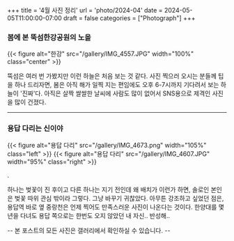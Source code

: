 +++
title = '4월 사진 정리'
url = 'photo/2024-04'
date = 2024-05-05T11:00:00-07:00
draft = false
categories = ["Photograph"]
+++

### 봄에 본 뚝섬한강공원의 노을

{{< figure alt="한강" src="/gallery/IMG_4557.JPG" width="100%" class="center" >}}

뚝섬은 여러 번 가봤지만 이런 하늘은 처음 보는 것 같다. 사진 찍으러 오시는 분들께 팁을 하나 드리자면, 봄은 아직 해가 일찍 지는 편임에도 오후 6-7시까지 기다려서 보는 하늘이 '진짜'다. 아직은 살짝 쌀쌀한 날씨에 사람도 많이 없어서 SNS용으로 제격인 사진을 많이 건졌다.

---
### 용답 다리는 신이야

{{< figure alt="용답 다리" src="/gallery/IMG_4673.png" width="105%" class="left" >}}
{{< figure alt="용답 다리" src="/gallery/IMG_4607.JPG" width="95%" class="right" >}}

.

하나는 벚꽃이 진 후이고 다른 하나는 지기 전인데 왜 배치가 이런가 하면, 솔로인 본인은 벚꽃 따위 관심 밖이라 그렇다. 그냥 바꾸기 귀찮았다. 아무튼 강조하고 싶었던 점은, 용답역 바로 옆 중랑천은 언제 찍어도 만족스러운 사진이 나온다는 것이다. 한양대를 몇년을 다녀도 용답 쪽으로는 한번도 오지 않았던 내 자신.. 반성해..

-- 본 포스트의 모든 사진은 갤러리에서 확인하실 수 있습니다. --
